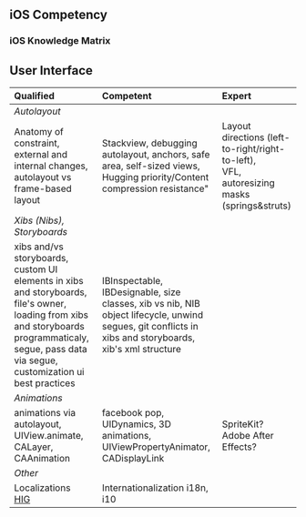 ## iOS Competency

### iOS Knowledge Matrix


## User Interface

Qualified | Competent | Expert
:--|:--|:--
*Autolayout* | |
Anatomy of constraint, <br/>external and internal changes, autolayout vs frame-based layout |  Stackview, debugging autolayout, anchors, safe area, self-sized views, <br/>Hugging priority/Content compression resistance" | Layout directions (left-to-right/right-to-left), <br/>VFL, <br/>autoresizing masks (springs&struts)
*Xibs (Nibs), Storyboards* | |
xibs and/vs storyboards, custom UI elements in xibs and storyboards, file's owner, loading from xibs and storyboards programmaticaly, segue, pass data via segue, customization ui best practices | IBInspectable, IBDesignable, size classes,  xib vs nib, NIB object lifecycle, unwind segues, git conflicts in xibs and storyboards, xib's xml structure |
*Animations* | |
animations via autolayout, UIView.animate, CALayer, CAAnimation | facebook pop, UIDynamics, 3D animations, UIViewPropertyAnimator, CADisplayLink | SpriteKit? Adobe After Effects?
*Other* | |
Localizations<br/>[HIG](https://developer.apple.com/ios/human-interface-guidelines/overview/) | Internationalization i18n, i10 |
